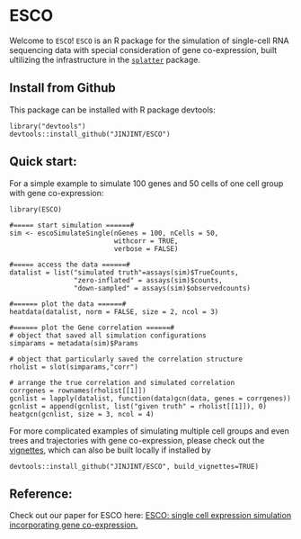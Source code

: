 # ESCO

Welcome to ``ESCO``! ``ESCO`` is an R package for the simulation of
single-cell RNA sequencing data with special consideration of gene co-expression, built ultilizing the infrastructure in the [`splatter`](https://github.com/Oshlack/splatter) package. 

## Install from Github
This package can be installed with R package devtools:
```{r}
library("devtools")
devtools::install_github("JINJINT/ESCO")
```

## Quick start:

For a simple example to simulate 100 genes and 50 cells of one cell group with gene co-expression:
```{r}
library(ESCO)

#===== start simulation ======#
sim <- escoSimulateSingle(nGenes = 100, nCells = 50, 
                          withcorr = TRUE,
                          verbose = FALSE)

#===== access the data ======#
datalist = list("simulated truth"=assays(sim)$TrueCounts,
                "zero-inflated" = assays(sim)$counts, 
                "down-sampled" = assays(sim)$observedcounts)

#====== plot the data ======#
heatdata(datalist, norm = FALSE, size = 2, ncol = 3)

#====== plot the Gene correlation ======#
# object that saved all simulation configurations
simparams = metadata(sim)$Params 

# object that particularly saved the correlation structure
rholist = slot(simparams,"corr") 

# arrange the true correlation and simulated correlation
corrgenes = rownames(rholist[[1]])
gcnlist = lapply(datalist, function(data)gcn(data, genes = corrgenes))
gcnlist = append(gcnlist, list("given truth" = rholist[[1]]), 0)
heatgcn(gcnlist, size = 3, ncol = 4)
```

For more complicated examples of simulating multiple cell groups and even trees and trajectories with gene co-expression, please check out the [vignettes](https://www.dropbox.com/s/ly1x20c7bommsvi/esco.html?dl=0), which can also be built locally if installed by 
```{r}
devtools::install_github("JINJINT/ESCO", build_vignettes=TRUE)
```

## Reference:
Check out our paper for ESCO here:
[ESCO: single cell expression simulation incorporating gene co-expression.](https://academic.oup.com/bioinformatics/advance-article/doi/10.1093/bioinformatics/btab116/6149079?guestAccessKey=64c91aa4-1d5e-42da-92df-678b1b08af79)
